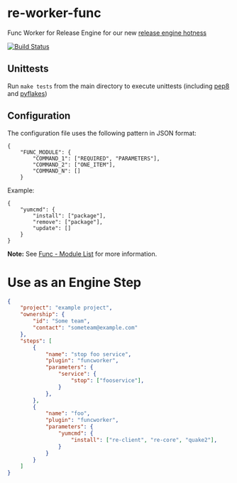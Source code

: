 re-worker-func
==============
Func Worker for Release Engine for our new [release engine hotness](https://github.com/RHInception/?query=re-)

[![Build Status](https://api.travis-ci.org/RHInception/re-worker-func.png)](https://travis-ci.org/RHInception/re-worker-func/)

## Unittests
Run ``make tests`` from the main directory to execute unittests
(including [pep8](https://pypi.python.org/pypi/pep8) and
[pyflakes](https://pypi.python.org/pypi/pyflakes))

## Configuration
The configuration file uses the following pattern in JSON format:

```
{
    "FUNC_MODULE": {
        "COMMAND_1": ["REQUIRED", "PARAMETERS"],
        "COMMAND_2": ["ONE_ITEM"],
        "COMMAND_N": []
    }
```

Example:
```
{
    "yumcmd": {
        "install": ["package"],
        "remove": ["package"],
        "update": []
    }
}
```

**Note:** See
[Func - Module List](https://fedorahosted.org/func/wiki/ModulesList)
for more information.


# Use as an Engine Step

```json
{
    "project": "example project",
    "ownership": {
        "id": "Some team",
        "contact": "someteam@example.com"
    },
    "steps": [
        {
            "name": "stop foo service",
            "plugin": "funcworker",
            "parameters": {
                "service": {
                    "stop": ["fooservice"],
                }
            },
        },
        {
            "name": "foo",
            "plugin": "funcworker",
            "parameters": {
                "yumcmd": {
                    "install": ["re-client", "re-core", "quake2"],
                }
            }
        }
    ]
}
```
